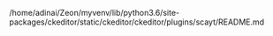 /home/adinai/Zeon/myvenv/lib/python3.6/site-packages/ckeditor/static/ckeditor/ckeditor/plugins/scayt/README.md
